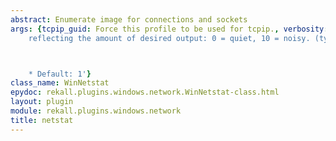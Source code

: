 ```yaml
---
abstract: Enumerate image for connections and sockets
args: {tcpip_guid: Force this profile to be used for tcpip., verbosity: 'An integer
    reflecting the amount of desired output: 0 = quiet, 10 = noisy. (type: IntParser)



    * Default: 1'}
class_name: WinNetstat
epydoc: rekall.plugins.windows.network.WinNetstat-class.html
layout: plugin
module: rekall.plugins.windows.network
title: netstat
---
```


